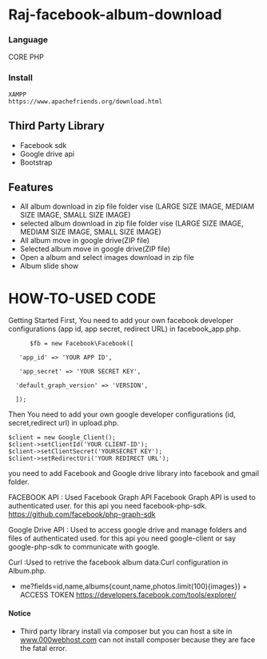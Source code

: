 # Raj-facebook-album-download



### Language
   CORE PHP
   
### Install
    XAMPP
    https://www.apachefriends.org/download.html
  
## Third Party Library
* Facebook sdk
* Google drive api
* Bootstrap

## Features 
* All album download in zip file folder vise (LARGE SIZE IMAGE, MEDIAM SIZE IMAGE, SMALL SIZE IMAGE)
* selected album download in zip file folder vise (LARGE SIZE IMAGE, MEDIAM SIZE IMAGE, SMALL SIZE IMAGE)
* All album move in google drive(ZIP file)
* Selected album move in google drive(ZIP file)
* Open a album and select images download in zip file
* Album slide show


# HOW-TO-USED CODE
Getting Started First, You need to add your own facebook developer configurations (app id, app secret, redirect URL) in facebook_app.php.

          $fb = new Facebook\Facebook([
	  
	   'app_id' => 'YOUR APP ID',
	   
	   'app_secret' => 'YOUR SECRET KEY',
	   
	  'default_graph_version' => 'VERSION',
	  
	  ]);
     
Then You need to add your own google developer configurations (id, secret,redirect url) in upload.php.

	$client = new Google_Client();
	$client->setClientId('YOUR CLIENT-ID');
	$client->setClientSecret('YOURSECRET KEY');
	$client->setRedirectUri('YOUR REDIRECT URL');


you need to add Facebook and Google drive library into facebook and gmail folder.

FACEBOOK API : Used Facebook Graph API Facebook Graph API is used to authenticated user. for this api you need facebook-php-sdk.
https://github.com/facebook/php-graph-sdk

Google Drive API : Used to access google drive and manage folders and files of authenticated used. for this api you need google-client or say google-php-sdk to communicate with google.

Curl :Used to retrive the facebook album data.Curl configuration in Album.php.
* me?fields=id,name,albums{count,name,photos.limit(100){images}} + ACCESS TOKEN
https://developers.facebook.com/tools/explorer/


#### Notice
* Third party library install via composer but you can host a site in www.000webhost.com can not install composer because they are face the fatal error.

